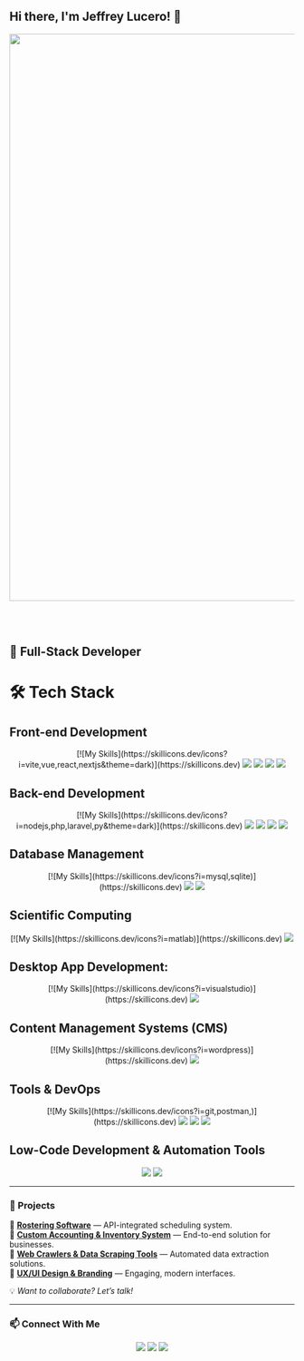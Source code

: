 ## Hi there, I'm Jeffrey Lucero! 👋

<img src="https://user-images.githubusercontent.com/74038190/225813708-98b745f2-7d22-48cf-9150-083f1b00d6c9.gif" width="1000">

<br><br>


🚀 **Full-Stack Developer**
---

# 🛠️ Tech Stack

## Front-end Development  
<p align="center">
  [![My Skills](https://skillicons.dev/icons?i=vite,vue,react,nextjs&theme=dark)](https://skillicons.dev)
  <img src="https://img.shields.io/badge/Vite-646CFF?style=for-the-badge&logo=vite&logoColor=white" />
  <img src="https://img.shields.io/badge/Vue.js-4FC08D?style=for-the-badge&logo=vue.js&logoColor=white" />
  <img src="https://img.shields.io/badge/React-61DAFB?style=for-the-badge&logo=react&logoColor=black" />
  <img src="https://img.shields.io/badge/Next.js-000000?style=for-the-badge&logo=next.js&logoColor=white" />
</p>

## Back-end Development  
<p align="center">
  [![My Skills](https://skillicons.dev/icons?i=nodejs,php,laravel,py&theme=dark)](https://skillicons.dev)
  <img src="https://img.shields.io/badge/Node.js-339933?style=for-the-badge&logo=node.js&logoColor=white" />
  <img src="https://img.shields.io/badge/PHP-777BB4?style=for-the-badge&logo=php&logoColor=white" />
  <img src="https://img.shields.io/badge/Laravel-FF2D20?style=for-the-badge&logo=laravel&logoColor=white" />
  <img src="https://img.shields.io/badge/Python-3776AB?style=for-the-badge&logo=python&logoColor=white" />
</p>

## Database Management  
<p align="center">
  [![My Skills](https://skillicons.dev/icons?i=mysql,sqlite)](https://skillicons.dev)
  <img src="https://img.shields.io/badge/SQL-4479A1?style=for-the-badge&logo=database&logoColor=white" />
  <img src="https://img.shields.io/badge/MySQL-4479A1?style=for-the-badge&logo=mysql&logoColor=white" />
</p>

## Scientific Computing  
<p align="center">
  [![My Skills](https://skillicons.dev/icons?i=matlab)](https://skillicons.dev)
  <img src="https://img.shields.io/badge/MATLAB-0076A8?style=for-the-badge&logo=matlab&logoColor=white" />
</p>

## Desktop App Development:
<p align="center">
[![My Skills](https://skillicons.dev/icons?i=visualstudio)](https://skillicons.dev)
<img src="https://img.shields.io/badge/VB.NET-512BD4?style=for-the-badge&logo=visualstudio&logoColor=white" />
</p>

## Content Management Systems (CMS)  
<p align="center">
[![My Skills](https://skillicons.dev/icons?i=wordpress)](https://skillicons.dev)
  <img src="https://img.shields.io/badge/WordPress-21759B?style=for-the-badge&logo=wordpress&logoColor=white" />
</p>

## Tools & DevOps  
<p align="center">
[![My Skills](https://skillicons.dev/icons?i=git,postman,)](https://skillicons.dev)
  <img src="https://img.shields.io/badge/Git-F05032?style=for-the-badge&logo=git&logoColor=white" />
  <img src="https://img.shields.io/badge/Postman-FF6C37?style=for-the-badge&logo=postman&logoColor=white" />
  <img src="https://img.shields.io/badge/Vercel-000000?style=for-the-badge&logo=vercel&logoColor=white" />
</p>

## Low-Code Development & Automation Tools  
<p align="center">

  <img src="https://img.shields.io/badge/Power_Automate-0081CB?style=for-the-badge&logo=microsoft-power-automate&logoColor=white" />
  <img src="https://img.shields.io/badge/Power_Apps-0061F2?style=for-the-badge&logo=microsoft-powerapps&logoColor=white" />
</p>


---

### 🚀 Projects

📌 **[Rostering Software](#)** — API-integrated scheduling system.  
📌 **[Custom Accounting & Inventory System](#)** — End-to-end solution for businesses.  
📌 **[Web Crawlers & Data Scraping Tools](#)** — Automated data extraction solutions.  
📌 **[UX/UI Design & Branding](#)** — Engaging, modern interfaces.  

💡 *Want to collaborate? Let’s talk!*  

---


### 📫 Connect With Me

<p align="center">
  <a href="https://www.instagram.com/jepoooyy_/"><img src="https://img.shields.io/badge/Instagram-E4405F?style=for-the-badge&logo=instagram&logoColor=white" /></a>
  <a href="https://www.linkedin.com/in/jeffrey-lucero/"><img src="https://img.shields.io/badge/LinkedIn-0077B5?style=for-the-badge&logo=linkedin&logoColor=white" /></a>
  <a href="https://github.com/jeffrey-lucero"><img src="https://img.shields.io/badge/GitHub-181717?style=for-the-badge&logo=github&logoColor=white" /></a>
</p>



